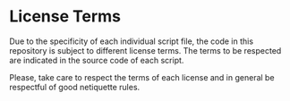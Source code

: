 # License Terms

Due to the specificity of each individual script file, the code in this repository is subject to different license terms. The terms to be respected are indicated in the source code of each script.

Please, take care to respect the terms of each license and in general be respectful of good netiquette rules.

